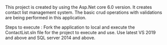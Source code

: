 This project is created by using the Asp.Net core 6.0 version.
It creates contact list management system.
The basic crud operations with validations are being performed in this application.

Steps to execute :
Fork the application to local and execute the ContactList.sln file for the project to execute and use.
Use latest VS 2019 and above and SQL server 2014 and above.
